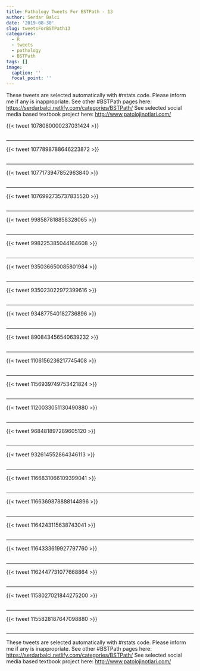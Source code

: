 ```yaml
---
title: Pathology Tweets For BSTPath - 13
author: Serdar Balci
date: '2019-08-30'
slug: tweetsForBSTPath13
categories:
  - R
  - tweets
  - pathology
  - BSTPath
tags: []
image:
  caption: ''
  focal_point: ''
---
```



These tweets are selected automatically with #rstats code. Please inform me if any is inappropriate.
See other #BSTPath pages here: https://serdarbalci.netlify.com/categories/BSTPath/ 
See selected social media based textbook project here: http://www.patolojinotlari.com/

{{< tweet 1078080000237031424 >}}
<br>
<br>
<hr>
{{< tweet 1077898788646223872 >}}
<br>
<br>
<hr>
{{< tweet 1077173947852963840 >}}
<br>
<br>
<hr>
{{< tweet 1076992735737835520 >}}
<br>
<br>
<hr>
{{< tweet 998587818858328065 >}}
<br>
<br>
<hr>
{{< tweet 998225385044164608 >}}
<br>
<br>
<hr>
{{< tweet 935036650085801984 >}}
<br>
<br>
<hr>
{{< tweet 935023022972399616 >}}
<br>
<br>
<hr>
{{< tweet 934877540182736896 >}}
<br>
<br>
<hr>
{{< tweet 890843456540639232 >}}
<br>
<br>
<hr>
{{< tweet 1106156236217745408 >}}
<br>
<br>
<hr>
{{< tweet 1156939749753421824 >}}
<br>
<br>
<hr>
{{< tweet 1120033051130490880 >}}
<br>
<br>
<hr>
{{< tweet 968481897289605120 >}}
<br>
<br>
<hr>
{{< tweet 932614552864346113 >}}
<br>
<br>
<hr>
{{< tweet 1166831066109399041 >}}
<br>
<br>
<hr>
{{< tweet 1166369878888144896 >}}
<br>
<br>
<hr>
{{< tweet 1164243115638743041 >}}
<br>
<br>
<hr>
{{< tweet 1164333619927797760 >}}
<br>
<br>
<hr>
{{< tweet 1162447731077668864 >}}
<br>
<br>
<hr>
{{< tweet 1158027021844275200 >}}
<br>
<br>
<hr>
{{< tweet 1155828187647098880 >}}
<br>
<br>
<hr>


These tweets are selected automatically with #rstats code. Please inform me if any is inappropriate.
See other #BSTPath pages here: https://serdarbalci.netlify.com/categories/BSTPath/ 
See selected social media based textbook project here: http://www.patolojinotlari.com/
